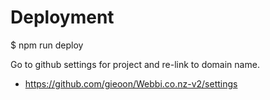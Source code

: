# Deployment
$ npm run deploy

Go to github settings for project and re-link to domain name.
- https://github.com/gieoon/Webbi.co.nz-v2/settings